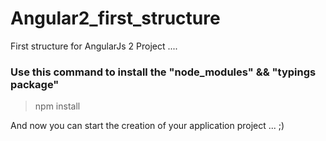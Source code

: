 # Angular2_first_structure
First structure for AngularJs 2 Project ....  

### Use this command to install the "node_modules" && "typings package"
> npm install

And now you can start the creation of your application project ... ;) 
